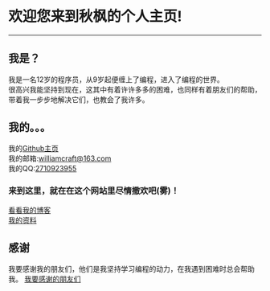 # 欢迎您来到秋枫的个人主页!  
--------  
## 我是？
我是一名12岁的程序员，从9岁起便缠上了编程，进入了编程的世界。  
很高兴我能坚持到现在，这其中有着许许多多的困难，也同样有着朋友们的帮助，带着我一步步地解决它们，也教会了我许多。  

## 我的。。。  
我的[Github主页](https://github.com/qiufeng54321)  
我的邮箱:[williamcraft@163.com](mailto:williamcraft@163.com)  
我的QQ:[2710923955](tencent://AddContact/?fromId=45&fromSubId=1&subcmd=all&uin=2710923955&website=www.oicqzone.com)  

### 来到这里，就在在这个网站里尽情撒欢吧(雾)！  

[看看我的博客](posts-zh/README.md)  
[我的资料](Profile-zh.md)

## 感谢
我要感谢我的朋友们，他们是我坚持学习编程的动力，在我遇到困难时总会帮助我。
[我要感谢的朋友们](Thanks-zh.md)  

